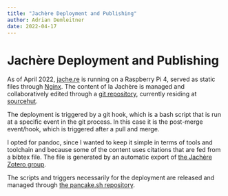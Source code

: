 ```yaml
---
title: "Jachère Deployment and Publishing"
author: Adrian Demleitner
date: 2022-04-17
---
```

# Jachère Deployment and Publishing
As of April 2022, [jache.re](https://jache.re) is running on a Raspberry Pi 4, served as static files through [Nginx](https://www.nginx.com). The content of la Jachère is managed and collaboratively edited through a [git repository](https://git.sr.ht/~thgie/jache.re), currently residing at [sourcehut](https://sourcehut.org/).

The deployment is triggered by a git hook, which is a bash script that is run at a specific event in the git process. In this case it is the post-merge event/hook, which is triggered after a pull and merge.

I opted for pandoc, since I wanted to keep it simple in terms of tools and toolchain and because some of the content uses citations that are fed from a bibtex file. The file is generated by an automatic export of [the Jachère Zotero group](https://www.zotero.org/groups/4323256/jachre).

The scripts and triggers necessarily for the deployment are released and managed through [the pancake.sh repository](https://github.com/thgie/pancake.sh).